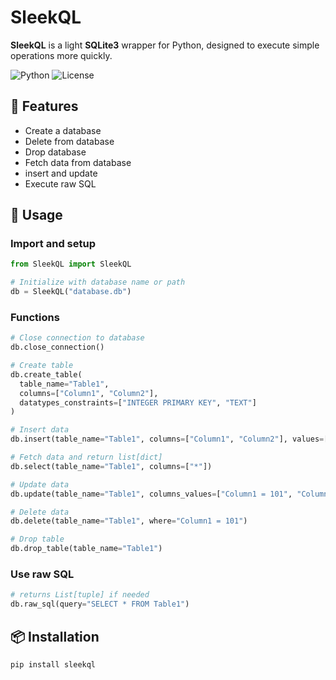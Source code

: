 # SleekQL
**SleekQL** is a light **SQLite3** wrapper for Python, designed to execute simple operations more quickly.<br>

![Python](https://img.shields.io/pypi/pyversions/simplehook) ![License](https://img.shields.io/badge/license-AGPL--3.0-3b3b3b?style=flat)

## 🔧 Features
- Create a database
- Delete from database
- Drop database
- Fetch data from database
- insert and update
- Execute raw SQL

## 🚀 Usage
### Import and setup
```python
from SleekQL import SleekQL

# Initialize with database name or path
db = SleekQL("database.db")
```
### Functions
```python
# Close connection to database
db.close_connection()

# Create table
db.create_table(
  table_name="Table1",
  columns=["Column1", "Column2"],
  datatypes_constraints=["INTEGER PRIMARY KEY", "TEXT"]
)

# Insert data
db.insert(table_name="Table1", columns=["Column1", "Column2"], values=[100, "Data"])

# Fetch data and return list[dict]
db.select(table_name="Table1", columns=["*"])

# Update data
db.update(table_name="Table1", columns_values=["Column1 = 101", "Column2 = 'DATA'"])

# Delete data
db.delete(table_name="Table1", where="Column1 = 101")

# Drop table
db.drop_table(table_name="Table1")
```
### Use raw SQL
```python
# returns List[tuple] if needed
db.raw_sql(query="SELECT * FROM Table1")
```
## 📦 Installation

```bash
pip install sleekql
```
